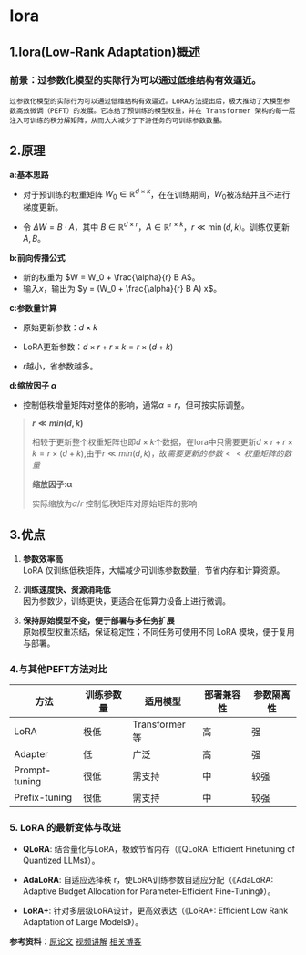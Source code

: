 # lora
## 1.lora(Low-Rank Adaptation)概述
### 前景：过参数化模型的实际行为可以通过低维结构有效逼近。
    过参数化模型的实际行为可以通过低维结构有效逼近。LoRA方法提出后，极大推动了大模型参数高效微调（PEFT）的发展。它冻结了预训练的模型权重，并在 Transformer 架构的每一层注入可训练的秩分解矩阵，从而大大减少了下游任务的可训练参数数量。
## 2.原理
**a:基本思路** 

- 对于预训练的权重矩阵  $W_0 \in \mathbb{R}^{d \times k}$，在在训练期间，$W_0$被冻结并且不进行梯度更新。

- 令 $\Delta W = B \cdot A$，其中 $B \in \mathbb{R}^{d \times r}$，$A \in \mathbb{R}^{r \times k}$，$r \ll \min(d, k)$。训练仅更新$A,B$。

**b:前向传播公式** 

- 新的权重为 $W = W_0 + \frac{\alpha}{r} B A$。
- 输入$x$，输出为 $y = (W_0 + \frac{\alpha}{r} B A) x$。

**c:参数量计算** 

- 原始更新参数：$d \times k$

- LoRA更新参数：$d \times r + r \times k = r \times (d+k)$

- $r$越小，省参数越多。

**d:缩放因子 $\alpha$**

- 控制低秩增量矩阵对整体的影响，通常$\alpha = r$，但可按实际调整。

>**$r ≪ min(d, k)$**
>
>相较于更新整个权重矩阵也即$d×k$个数据，在lora中只需要更新$d×r+r×k=r×(d+k)$,由于$r ≪ min(d, k)$，故$需要更新的参数<<权重矩阵的数量$
>
>**缩放因子:α**
>
>实际缩放为$α/r$
>控制低秩矩阵对原始矩阵的影响

## 3.优点
1. **参数效率高**  
   LoRA 仅训练低秩矩阵，大幅减少可训练参数数量，节省内存和计算资源。

2. **训练速度快、资源消耗低**  
   因为参数少，训练更快，更适合在低算力设备上进行微调。

3. **保持原始模型不变，便于部署与多任务扩展**  
   原始模型权重冻结，保证稳定性；不同任务可使用不同 LoRA 模块，便于复用与部署。

### 4.与其他PEFT方法对比

| 方法          | 训练参数量 | 适用模型      | 部署兼容性 | 参数隔离性 |
| ------------- | ---------- | ------------- | ---------- | ---------- |
| LoRA          | 极低       | Transformer等 | 高         | 强         |
| Adapter       | 低         | 广泛          | 高         | 强         |
| Prompt-tuning | 很低       | 需支持        | 中         | 较强       |
| Prefix-tuning | 很低       | 需支持        | 中         | 较强       |

### 5. LoRA 的最新变体与改进

- **QLoRA**: 结合量化与LoRA，极致节省内存（《QLoRA: Efficient Finetuning of Quantized LLMs》）。

- **AdaLoRA**: 自适应选择秩 r，使LoRA训练参数自适应分配（《AdaLoRA: Adaptive Budget Allocation for Parameter-Efficient Fine-Tuning》）。

- **LoRA+**: 针对多层级LoRA设计，更高效表达（《LoRA+: Efficient Low Rank Adaptation of Large Models》）。

**参考资料**：[原论文](https://arxiv.org/abs/2106.09685)
[视频讲解](https://www.bilibili.com/video/BV1r9ieYhEuZ?spm_id_from=333.788.videopod.episodes&vd_source=98b13e790f651b8b3a1a8a1b889d1f15&p=11)
[相关博客](https://spaces.ac.cn/archives/9590)

